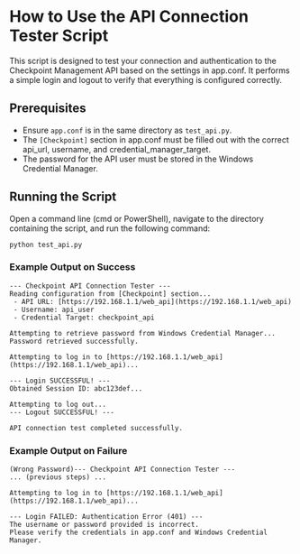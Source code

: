 # How to Use the API Connection Tester Script
This script is designed to test your connection and authentication to the Checkpoint Management API based on the settings in app.conf. It performs a simple login and logout to verify that everything is configured correctly.
## Prerequisites
- Ensure `app.conf` is in the same directory as `test_api.py`.
- The `[Checkpoint]` section in app.conf must be filled out with the correct api_url, username, and credential_manager_target.
- The password for the API user must be stored in the Windows Credential Manager.
## Running the Script
Open a command line (cmd or PowerShell), navigate to the directory containing the script, and run the following command:
```
python test_api.py
```
### Example Output on Success
```
--- Checkpoint API Connection Tester ---
Reading configuration from [Checkpoint] section...
 - API URL: [https://192.168.1.1/web_api](https://192.168.1.1/web_api)
 - Username: api_user
 - Credential Target: checkpoint_api

Attempting to retrieve password from Windows Credential Manager...
Password retrieved successfully.

Attempting to log in to [https://192.168.1.1/web_api](https://192.168.1.1/web_api)...

--- Login SUCCESSFUL! ---
Obtained Session ID: abc123def...

Attempting to log out...
--- Logout SUCCESSFUL! ---

API connection test completed successfully.
```
### Example Output on Failure 
```
(Wrong Password)--- Checkpoint API Connection Tester ---
... (previous steps) ...

Attempting to log in to [https://192.168.1.1/web_api](https://192.168.1.1/web_api)...

--- Login FAILED: Authentication Error (401) ---
The username or password provided is incorrect.
Please verify the credentials in app.conf and Windows Credential Manager.
```